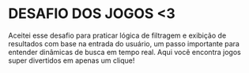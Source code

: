 # DESAFIO DOS JOGOS <3
Aceitei esse desafio para praticar lógica de filtragem e exibição de resultados com base na entrada do usuário, um passo importante para entender dinâmicas de busca em tempo real.
Aqui você encontra jogos super divertidos em apenas um clique!
